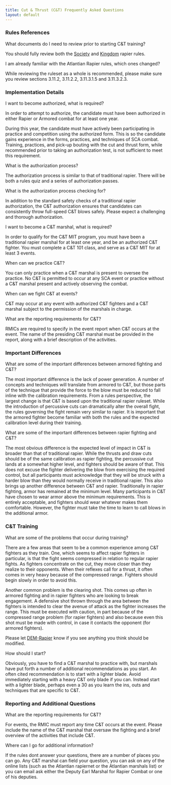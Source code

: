 ```yaml
---
title: Cut & Thrust (C&T) Frequently Asked Questions
layout: default
---
```


### Rules References

What documents do I need to review prior to starting C&T training?

You should fully review both the [Society](http://www.sca.org/officers/marshal/combat/rapier/) and [Kingdom](http://law.atlantia.sca.org/Policy.html#3.11) rapier rules.

I am already familiar with the Atlantian Rapier rules, which ones
changed?

While reviewing the ruleset as a whole is recommended, please make sure you review sections 3.11.2, 3.11.2.2, 3.11.3.1.5 and 3.11.3.2.3.

### Implementation Details

I want to become authorized, what is required?

In order to attempt to authorize, the candidate must have been
authorized in either Rapier or Armored combat for at least one year.

During this year, the candidate must have actively been participating in
practice and competition using the authorized form. This is so the
candidate gains experience in the forms, practices, and techniques of
SCA combat. Training, practices, and pick-up bouting with the cut and
thrust form, while recommended prior to taking an authorization test, is
not sufficient to meet this requirement.

What is the authorization process?

The authorization process is similar to that of traditional rapier.
There will be both a rules quiz and a series of authorization passes.

What is the authorization process checking for?

In addition to the standard safety checks of a traditional rapier
authorization, the C&T authorization ensures that candidates can
consistently throw full-speed C&T blows safely. Please expect a
challenging and thorough authorization.

I want to become a C&T marshal, what is required?

In order to qualify for the C&T MIT program, you must have been a
traditional rapier marshal for at least one year, and be an authorized
C&T fighter. You must complete a C&T 101 class, and serve as a C&T MIT
for at least 3 events.

When can we practice C&T?

You can only practice when a C&T marshal is present to oversee the
practice. No C&T is permitted to occur at any SCA event or practice
without a C&T marshal present and actively observing the combat.

When can we fight C&T at events?

C&T may occur at any event with authorized C&T fighters and a C&T
marshal subject to the permission of the marshals in charge.

What are the reporting requirements for C&T?

RMICs are required to specify in the event report when C&T occurs at the
event. The name of the presiding C&T marshal must be provided in the
report, along with a brief description of the activities.

### Important Differences

What are some of the important differences between armored fighting and
C&T?

The most important difference is the lack of power generation. A number
of concepts and techniques will translate from armored to C&T, but those
parts of the technique that provide the force to the blow must be
reduced to fall inline with the calibration requirements. From a rules
perspective, the largest change is that C&T is based upon the
traditional rapier ruleset. While the introduction of percussive cuts
can dramatically alter the overall fight, the rules governing the fight
remain very similar to rapier. It is important that the armored fighter
become familiar with both the rules and the expected calibration level
during their training.

What are some of the important differences between rapier fighting and
C&T?

The most obvious difference is the expected level of impact in C&T is
broader than that of traditional rapier. While the thrusts and draw cuts
should be of the same calibration as rapier fighting, the percussive cut
lands at a somewhat higher level, and fighters should be aware of that.
This does not excuse the fighter delivering the blow from exercising the
required control, but all participants must acknowledge that they will
be struck with a harder blow than they would normally receive in
traditional rapier. This also brings up another difference between C&T
and rapier. Traditionally in rapier fighting, armor has remained at the
minimum level. Many participants in C&T have chosen to wear armor above
the minimum requirements. This is entirely acceptable, and fighters
should wear whatever makes them comfortable. However, the fighter must
take the time to learn to call blows in the additional armor.

### C&T Training

What are some of the problems that occur during training?

There are a few areas that seem to be a common experience among C&T
fighters as they train. One, which seems to affect rapier fighters in
particular, is that the fight seems compressed in relation to regular
rapier fights. As fighters concentrate on the cut, they move closer than
they realize to their opponents. When their reflexes call for a thrust,
it often comes in very heavy because of the compressed range. Fighters
should begin slowly in order to avoid this.

Another common problem is the clearing shot. This comes up often in
armored fighting and in rapier fighters who are looking to break
engagement. A defensive shot thrown through the area between the
fighters is intended to clear the avenue of attack as the fighter
increases the range. This must be executed with caution, in part because
of the compressed range problem (for rapier fighters) and also because
even this shot must be made with control, in case it contacts the
opponent (for armored fighters).

Please let [DEM-Rapier](mailto:rapier%20AT%20atlantia.sca.org) know if
you see anything you think should be modified.

How should I start?

Obviously, you have to find a C&T marshal to practice with, but marshals
have put forth a number of additional recommendations as you start. An
often cited recommendation is to start with a lighter blade. Avoid
immediately starting with a heavy C&T only blade if you can. Instead
start with a lighter blade, perhaps even a 30 as you learn the ins, outs
and techniques that are specific to C&T.

### Reporting and Additional Questions

What are the reporting requirements for C&T?

For events, the RMIC must report any time C&T occurs at the event.
Please include the name of the C&T marshal that oversaw the fighting and
a brief overview of the activities that include C&T.

Where can I go for additional information?

If the rules dont answer your questions, there are a number of places
you can go. Any C&T marshal can field your question, you can ask on any
of the online lists (such as the Atlantian rapiernet or the Atlantian
marshals list) or you can email ask either the Deputy Earl Marshal for
Rapier Combat or one of his deputies.
